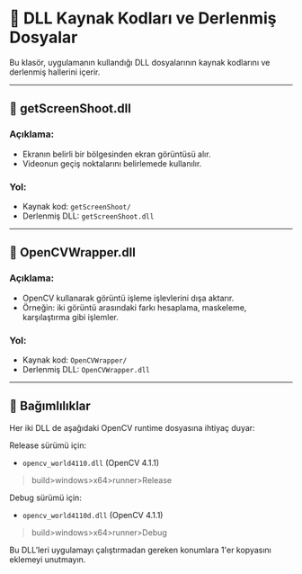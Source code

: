 # 🧩 DLL Kaynak Kodları ve Derlenmiş Dosyalar

Bu klasör, uygulamanın kullandığı DLL dosyalarının kaynak kodlarını ve derlenmiş hallerini içerir.

---

## 📁 getScreenShoot.dll

### Açıklama:
- Ekranın belirli bir bölgesinden ekran görüntüsü alır.
- Videonun geçiş noktalarını belirlemede kullanılır.

### Yol:
- Kaynak kod: `getScreenShoot/`
- Derlenmiş DLL: `getScreenShoot.dll`

---

## 📁 OpenCVWrapper.dll

### Açıklama:
- OpenCV kullanarak görüntü işleme işlevlerini dışa aktarır.
- Örneğin: iki görüntü arasındaki farkı hesaplama, maskeleme, karşılaştırma gibi işlemler.

### Yol:
- Kaynak kod: `OpenCVWrapper/`
- Derlenmiş DLL: `OpenCVWrapper.dll`

---

## 🧱 Bağımlılıklar

Her iki DLL de aşağıdaki OpenCV runtime dosyasına ihtiyaç duyar:

Release sürümü için:
- `opencv_world4110.dll` (OpenCV 4.1.1)
> build>windows>x64>runner>Release 

Debug sürümü için:
- `opencv_world4110d.dll` (OpenCV 4.1.1)

> build>windows>x64>runner>Debug 


Bu DLL’leri uygulamayı çalıştırmadan gereken konumlara 1'er kopyasını eklemeyi unutmayın.